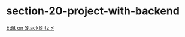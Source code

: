 # section-20-project-with-backend

[Edit on StackBlitz ⚡️](https://stackblitz.com/edit/vitejs-vite-tmjtzq)
